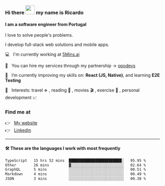 ### Hi there <img src="https://raw.githubusercontent.com/iampavangandhi/iampavangandhi/master/gifs/Hi.gif" width="30"> my name is Ricardo
#### I am a software engineer from Portugal
I love to solve people's problems.

I develop full-stack web solutions and mobile apps.

💻  &nbsp; I'm currently working at <a href="https://5mins.ai/">5Mins.ai</a>

💼  &nbsp; You can hire my services through my partnership -> <a href="https://github.com/opodevs">opodevs</a>

🌱 &nbsp; I’m currently improving my skills on: **React (JS, Native)**, and learning **E2E Testing**

💙 &nbsp; Interests: travel ✈️ , reading 📖 , movies 🎬 , exercise 🏃 , personal development 📈

### Find me at

<p align="left">
  👉  &nbsp;
  <a href="https://ricardopbarbosa.com" target="_blank">
    My website
  </a>
  <br/>
  👉 &nbsp;
  <a href="https://www.linkedin.com/in/ricardopbarbosa" target="_blank">
    Linkedin
  </a>
</p>

<hr />

#### 🛠 These are the languages I work with most frequently
<!--START_SECTION:waka-->

```txt
TypeScript   15 hrs 52 mins  ████████████████████████░   95.95 %
Other        26 mins         ▓░░░░░░░░░░░░░░░░░░░░░░░░   02.64 %
GraphQL      5 mins          ░░░░░░░░░░░░░░░░░░░░░░░░░   00.51 %
Markdown     4 mins          ░░░░░░░░░░░░░░░░░░░░░░░░░   00.49 %
JSON         3 mins          ░░░░░░░░░░░░░░░░░░░░░░░░░   00.38 %
```

<!--END_SECTION:waka-->
